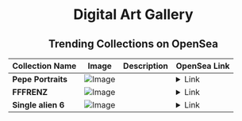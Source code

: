 <div align="center">

# Digital Art Gallery

## Trending Collections on OpenSea

| Collection Name                       | Image                                                                                     | Description                       | OpenSea Link                                                                                          |
|---------------------------------------|-------------------------------------------------------------------------------------------|-----------------------------------|--------------------------------------------------------------------------------------------------------|
| **Pepe Portraits** | ![Image](https://i.seadn.io/s/raw/files/ca206e0d66a5e45eb083915b6146b894.png?w=500&auto=format?w=200&auto=format) |  | <details><summary>Link</summary>[Pepe Portraits](https://opensea.io/collection/pepe-portraits-133)</details> |
| **FFFRENZ** | ![Image](https://i.seadn.io/s/raw/files/8cf5b8b883ae8e61e92732c17987e4cd.gif?w=500&auto=format?w=200&auto=format) |  | <details><summary>Link</summary>[FFFRENZ](https://opensea.io/collection/fffrenz-127)</details> |
| **Single alien 6** | ![Image](https://i.seadn.io/s/raw/files/d2409c9e32222c28f3cd6fe3534a1d6a.png?w=500&auto=format?w=200&auto=format) |  | <details><summary>Link</summary>[Single alien 6](https://opensea.io/collection/single-alien-6-2)</details> |

</div>